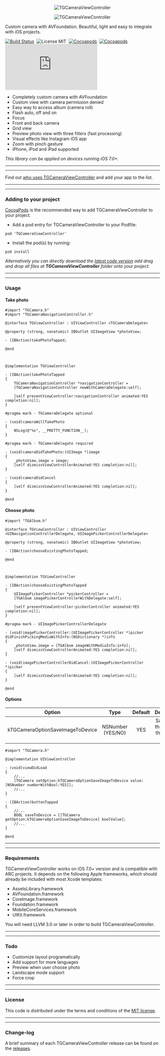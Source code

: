 <p align="center">
  <img src="http://s23.postimg.org/4psw1dtyj/TGCamera_View_Controller.png" alt="TGCameraViewController" title="TGCameraViewController">
</p>

<p align="center">
  <img src="http://s8.postimg.org/7wobboss5/TGCamera_View_Controller.png" alt="TGCameraViewController" title="TGCameraViewController">
</p>

Custom camera with AVFoundation. Beautiful, light and easy to integrate with iOS projects.

[![Build Status](https://api.travis-ci.org/tdginternet/TGCameraViewController.png)](https://api.travis-ci.org/tdginternet/TGCameraViewController.png)&nbsp;
![License MIT](https://go-shields.herokuapp.com/license-MIT-blue.png)&nbsp;
[![Cocoapods](http://img.shields.io/cocoapods/v/TGCameraViewController.svg)](http://cocoapods.org/?q=on%3Aios%20tgcameraviewcontroller)&nbsp;
[![Cocoapods](http://img.shields.io/cocoapods/p/TGCameraViewController.svg)](http://cocoapods.org/?q=on%3Aios%20tgcameraviewcontroller)&nbsp;
[![Analytics](https://ga-beacon.appspot.com/UA-54929747-1/tdginternet/TGCameraViewController/README.md)](https://github.com/igrigorik/ga-beacon)

* Completely custom camera with AVFoundation
* Custom view with camera permission denied
* Easy way to access album (camera roll)
* Flash auto, off and on
* Focus
* Front and back camera
* Grid view
* Preview photo view with three filters (fast processing)
* Visual effects like Instagram iOS app
* Zoom with pinch gesture
* iPhone, iPod and iPad supported

<em>This library can be applied on devices running iOS 7.0+.</em>

---
---

Find out [who uses TGCameraViewController](https://github.com/tdginternet/TGCameraViewController/wiki/WHO-USES) and add your app to the list.

---
---

### Adding to your project

[CocoaPods](http://cocoapods.org) is the recommended way to add TGCameraViewController to your project.

* Add a pod entry for TGCameraViewController to your Podfile:

```
pod 'TGCameraViewController'
```

* Install the pod(s) by running:

```
pod install
```

<em>Alternatively you can directly download the [latest code version](https://github.com/tdginternet/TGCameraViewController/archive/master.zip) add  drag and drop all files at <strong>TGCameraViewController</strong> folder onto your project.</em>

---
---

### Usage

#### Take photo

```obj-c
#import "TGCamera.h"
#import "TGCameraNavigationController.h"

@interface TGViewController : UIViewController <TGCameraDelegate>

@property (strong, nonatomic) IBOutlet UIImageView *photoView;

- (IBAction)takePhotoTapped;

@end



@implementation TGViewController

- (IBAction)takePhotoTapped
{
    TGCameraNavigationController *navigationController =
    [TGCameraNavigationController newWithCameraDelegate:self];

    [self presentViewController:navigationController animated:YES completion:nil];
}

#pragma mark - TGCameraDelegate optional

- (void)cameraWillTakePhoto
{
    NSLog(@"%s", __PRETTY_FUNCTION__);
}

#pragma mark - TGCameraDelegate required

- (void)cameraDidTakePhoto:(UIImage *)image
{
    _photoView.image = image;
    [self dismissViewControllerAnimated:YES completion:nil];
}

- (void)cameraDidCancel
{
    [self dismissViewControllerAnimated:YES completion:nil];
}

@end
```

#### Choose photo

```obj-c
#import "TGAlbum.h"

@interface TGViewController : UIViewController
<UINavigationControllerDelegate, UIImagePickerControllerDelegate>

@property (strong, nonatomic) IBOutlet UIImageView *photoView;

- (IBAction)chooseExistingPhotoTapped;

@end



@implementation TGViewController

- (IBAction)chooseExistingPhotoTapped
{
    UIImagePickerController *pickerController =
    [TGAlbum imagePickerControllerWithDelegate:self];

    [self presentViewController:pickerController animated:YES completion:nil];
}

#pragma mark - UIImagePickerControllerDelegate

- (void)imagePickerController:(UIImagePickerController *)picker
didFinishPickingMediaWithInfo:(NSDictionary *)info
{
    _photoView.image = [TGAlbum imageWithMediaInfo:info];
    [self dismissViewControllerAnimated:YES completion:nil];
}

- (void)imagePickerControllerDidCancel:(UIImagePickerController *)picker
{
    [self dismissViewControllerAnimated:YES completion:nil];
}

@end
```

#### Options

|Option|Type|Default|Description|
|:-:|:-:|:-:|:-:|
|kTGCameraOptionSaveImageToDevice|NSNumber (YES/NO)|YES|Save or not the photo in the camera roll|

```obj-c
#import "TGCamera.h"

@implementation UIViewController

- (void)viewDidLoad
{
    //...
    [TGCamera setOption:kTGCameraOptionSaveImageToDevice value:[NSNumber numberWithBool:YES]];
    //...
}

- (IBAction)buttonTapped
{
    //...
    BOOL saveToDevice = [[TGCamera getOption:kTGCameraOptionSaveImageToDevice] boolValue];
    //...    
}

@end
```

---
---

### Requirements

TGCameraViewController works on iOS 7.0+ version and is compatible with ARC projects. It depends on the following Apple frameworks, which should already be included with most Xcode templates:

* AssetsLibrary.framework
* AVFoundation.framework
* CoreImage.framework
* Foundation.framework
* MobileCoreServices.framework
* UIKit.framework

You will need LLVM 3.0 or later in order to build TGCameraViewController.

---
---

### Todo

* Customize layout programatically
* Add support for more languages
* Preview when user choose photo
* Landscape mode support
* Force crop

---
---

### License

This code is distributed under the terms and conditions of the [MIT license](LICENSE).

---
---

### Change-log

A brief summary of each TGCameraViewController release can be found on the [releases](https://github.com/tdginternet/TGCameraViewController/releases).
